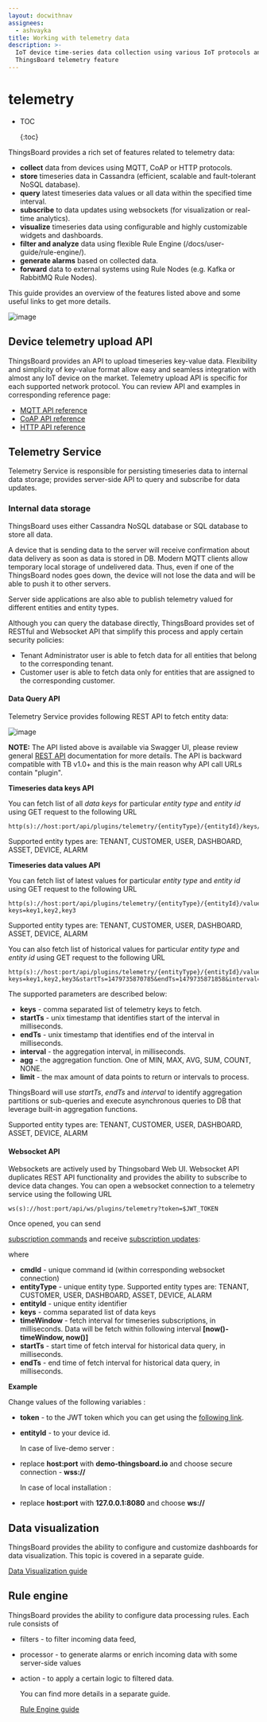 ```yaml
---
layout: docwithnav
assignees:
  - ashvayka
title: Working with telemetry data
description: >-
  IoT device time-series data collection using various IoT protocols and
  ThingsBoard telemetry feature
---
```


# telemetry

* TOC

  {:toc}

ThingsBoard provides a rich set of features related to telemetry data:

* **collect** data from devices using MQTT, CoAP or HTTP protocols.
* **store** timeseries data in Cassandra \(efficient, scalable and fault-tolerant NoSQL database\).
* **query** latest timeseries data values or all data within the specified time interval.
* **subscribe** to data updates using websockets \(for visualization or real-time analytics\).
* **visualize** timeseries data using configurable and highly customizable widgets and dashboards.
* **filter and analyze** data using flexible Rule Engine \(/docs/user-guide/rule-engine/\).
* **generate alarms** based on collected data.
* **forward** data to external systems using Rule Nodes \(e.g. Kafka or RabbitMQ Rule Nodes\).

This guide provides an overview of the features listed above and some useful links to get more details.

![image](../../.gitbook/assets/telemetry.svg)

## Device telemetry upload API

ThingsBoard provides an API to upload timeseries key-value data. Flexibility and simplicity of key-value format allow easy and seamless integration with almost any IoT device on the market. Telemetry upload API is specific for each supported network protocol. You can review API and examples in corresponding reference page:

* [MQTT API reference](https://github.com/caoyingde/thingsboard.github.io/tree/9437083b88083a9b2563248432cbbe460867fbaf/docs/reference/mqtt-api/README.md#telemetry-upload-api)
* [CoAP API reference](https://github.com/caoyingde/thingsboard.github.io/tree/9437083b88083a9b2563248432cbbe460867fbaf/docs/reference/coap-api/README.md#telemetry-upload-api)
* [HTTP API reference](https://github.com/caoyingde/thingsboard.github.io/tree/9437083b88083a9b2563248432cbbe460867fbaf/docs/reference/http-api/README.md#telemetry-upload-api)

## Telemetry Service

Telemetry Service is responsible for persisting timeseries data to internal data storage; provides server-side API to query and subscribe for data updates.

### Internal data storage

ThingsBoard uses either Cassandra NoSQL database or SQL database to store all data.

A device that is sending data to the server will receive confirmation about data delivery as soon as data is stored in DB. Modern MQTT clients allow temporary local storage of undelivered data. Thus, even if one of the ThingsBoard nodes goes down, the device will not lose the data and will be able to push it to other servers.

Server side applications are also able to publish telemetry valued for different entities and entity types.

Although you can query the database directly, ThingsBoard provides set of RESTful and Websocket API that simplify this process and apply certain security policies:

* Tenant Administrator user is able to fetch data for all entities that belong to the corresponding tenant.
* Customer user is able to fetch data only for entities that are assigned to the corresponding customer.

#### Data Query API

Telemetry Service provides following REST API to fetch entity data:

![image](../../.gitbook/assets/rest-api.png)

**NOTE:** The API listed above is available via Swagger UI, please review general [REST API](https://github.com/caoyingde/thingsboard.github.io/tree/9437083b88083a9b2563248432cbbe460867fbaf/docs/reference/rest-api/README.md) documentation for more details. The API is backward compatible with TB v1.0+ and this is the main reason why API call URLs contain "plugin".

**Timeseries data keys API**

You can fetch list of all _data keys_ for particular _entity type_ and _entity id_ using GET request to the following URL

```text
http(s)://host:port/api/plugins/telemetry/{entityType}/{entityId}/keys/timeseries
```

Supported entity types are: TENANT, CUSTOMER, USER, DASHBOARD, ASSET, DEVICE, ALARM

**Timeseries data values API**

You can fetch list of latest values for particular _entity type_ and _entity id_ using GET request to the following URL

```text
http(s)://host:port/api/plugins/telemetry/{entityType}/{entityId}/values/timeseries?keys=key1,key2,key3
```

Supported entity types are: TENANT, CUSTOMER, USER, DASHBOARD, ASSET, DEVICE, ALARM

You can also fetch list of historical values for particular _entity type_ and _entity id_ using GET request to the following URL

```text
http(s)://host:port/api/plugins/telemetry/{entityType}/{entityId}/values/timeseries?keys=key1,key2,key3&startTs=1479735870785&endTs=1479735871858&interval=60000&limit=100&agg=AVG
```

The supported parameters are described below:

* **keys** - comma separated list of telemetry keys to fetch.
* **startTs** - unix timestamp that identifies start of the interval in milliseconds.
* **endTs** - unix timestamp that identifies end of the interval in milliseconds.
* **interval** - the aggregation interval, in milliseconds.
* **agg** - the aggregation function. One of MIN, MAX, AVG, SUM, COUNT, NONE.
* **limit** - the max amount of data points to return or intervals to process.

ThingsBoard will use _startTs_, _endTs_ and _interval_ to identify aggregation partitions or sub-queries and execute asynchronous queries to DB that leverage built-in aggregation functions.

Supported entity types are: TENANT, CUSTOMER, USER, DASHBOARD, ASSET, DEVICE, ALARM

#### Websocket API

Websockets are actively used by Thingsobard Web UI. Websocket API duplicates REST API functionality and provides the ability to subscribe to device data changes. You can open a websocket connection to a telemetry service using the following URL

```text
ws(s)://host:port/api/ws/plugins/telemetry?token=$JWT_TOKEN
```

Once opened, you can send

[subscription commands](https://github.com/thingsboard/thingsboard/blob/master/application/src/main/java/org/thingsboard/server/service/telemetry/cmd/TelemetryPluginCmdsWrapper.java) and receive [subscription updates](https://github.com/thingsboard/thingsboard/blob/master/application/src/main/java/org/thingsboard/server/service/telemetry/sub/SubscriptionUpdate.java):

where

* **cmdId** - unique command id \(within corresponding websocket connection\)
* **entityType** - unique entity type. Supported entity types are: TENANT, CUSTOMER, USER, DASHBOARD, ASSET, DEVICE, ALARM
* **entityId** - unique entity identifier
* **keys** - comma separated list of data keys
* **timeWindow** - fetch interval for timeseries subscriptions, in milliseconds. Data will be fetch within following interval **\[now\(\)-timeWindow, now\(\)\]**
* **startTs** - start time of fetch interval for historical data query, in milliseconds.
* **endTs** - end time of fetch interval for historical data query, in milliseconds.

**Example**

Change values of the following variables :

* **token** - to the JWT token which you can get using the [following link](https://thingsboard.io/docs/reference/rest-api/#rest-api-auth).
* **entityId** - to your device id.

  In case of live-demo server :

* replace **host:port** with **demo-thingsboard.io** and choose secure connection - **wss://**

  In case of local installation :

* replace **host:port** with **127.0.0.1:8080** and choose **ws://**

## Data visualization

ThingsBoard provides the ability to configure and customize dashboards for data visualization. This topic is covered in a separate guide.

[Data Visualization guide](https://github.com/caoyingde/thingsboard.github.io/tree/9437083b88083a9b2563248432cbbe460867fbaf/docs/user-guide/visualization/README.md)

## Rule engine

ThingsBoard provides the ability to configure data processing rules. Each rule consists of

* filters - to filter incoming data feed, 
* processor - to generate alarms or enrich incoming data with some server-side values
* action - to apply a certain logic to filtered data.

  You can find more details in a separate guide.    

  [Rule Engine guide](https://github.com/caoyingde/thingsboard.github.io/tree/9437083b88083a9b2563248432cbbe460867fbaf/docs/user-guide/rule-engine/README.md)

